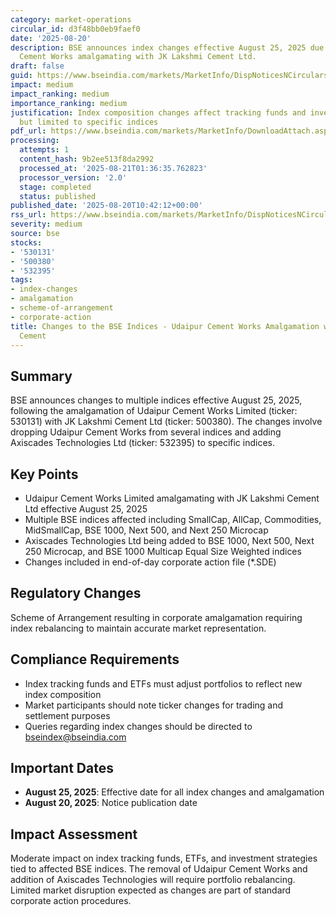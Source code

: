 ```yaml
---
category: market-operations
circular_id: d3f48bb0eb9faef0
date: '2025-08-20'
description: BSE announces index changes effective August 25, 2025 due to Udaipur
  Cement Works amalgamating with JK Lakshmi Cement Ltd.
draft: false
guid: https://www.bseindia.com/markets/MarketInfo/DispNoticesNCirculars.aspx?Noticeid={80AD13D1-B7B8-4CDE-B467-CD6EE2FAE15E}&noticeno=20250820-19&dt=08/20/2025&icount=19&totcount=60&flag=0
impact: medium
impact_ranking: medium
importance_ranking: medium
justification: Index composition changes affect tracking funds and investment strategies
  but limited to specific indices
pdf_url: https://www.bseindia.com/markets/MarketInfo/DownloadAttach.aspx?id=20250820-19&attachedId=
processing:
  attempts: 1
  content_hash: 9b2ee513f8da2992
  processed_at: '2025-08-21T01:36:35.762823'
  processor_version: '2.0'
  stage: completed
  status: published
published_date: '2025-08-20T10:42:12+00:00'
rss_url: https://www.bseindia.com/markets/MarketInfo/DispNoticesNCirculars.aspx?Noticeid={80AD13D1-B7B8-4CDE-B467-CD6EE2FAE15E}&noticeno=20250820-19&dt=08/20/2025&icount=19&totcount=60&flag=0
severity: medium
source: bse
stocks:
- '530131'
- '500380'
- '532395'
tags:
- index-changes
- amalgamation
- scheme-of-arrangement
- corporate-action
title: Changes to the BSE Indices - Udaipur Cement Works Amalgamation with JK Lakshmi
  Cement
---
```


## Summary

BSE announces changes to multiple indices effective August 25, 2025, following the amalgamation of Udaipur Cement Works Limited (ticker: 530131) with JK Lakshmi Cement Ltd (ticker: 500380). The changes involve dropping Udaipur Cement Works from several indices and adding Axiscades Technologies Ltd (ticker: 532395) to specific indices.

## Key Points

- Udaipur Cement Works Limited amalgamating with JK Lakshmi Cement Ltd effective August 25, 2025
- Multiple BSE indices affected including SmallCap, AllCap, Commodities, MidSmallCap, BSE 1000, Next 500, and Next 250 Microcap
- Axiscades Technologies Ltd being added to BSE 1000, Next 500, Next 250 Microcap, and BSE 1000 Multicap Equal Size Weighted indices
- Changes included in end-of-day corporate action file (*.SDE)

## Regulatory Changes

Scheme of Arrangement resulting in corporate amalgamation requiring index rebalancing to maintain accurate market representation.

## Compliance Requirements

- Index tracking funds and ETFs must adjust portfolios to reflect new index composition
- Market participants should note ticker changes for trading and settlement purposes
- Queries regarding index changes should be directed to bseindex@bseindia.com

## Important Dates

- **August 25, 2025**: Effective date for all index changes and amalgamation
- **August 20, 2025**: Notice publication date

## Impact Assessment

Moderate impact on index tracking funds, ETFs, and investment strategies tied to affected BSE indices. The removal of Udaipur Cement Works and addition of Axiscades Technologies will require portfolio rebalancing. Limited market disruption expected as changes are part of standard corporate action procedures.